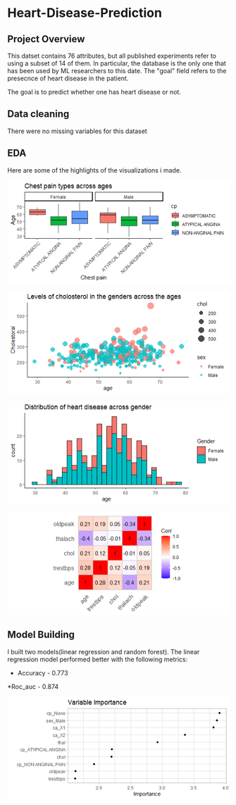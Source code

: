 # Heart-Disease-Prediction

## Project Overview

This datset contains 76 attributes, but all published experiments refer to using a subset of 14 of them. In particular, the database is the only one that has been used by ML researchers to this date. The "goal" field refers to the presecnce of heart disease in the patient.

The goal is to predict whether one has heart disease or not.

## Data cleaning

There were no missing variables for this dataset

## EDA

Here are some of the highlights of the visualizations i made.

![](boxplotages.png)

![](choloestorollevel.png)

![](histogramgender.png)

![](corrplot.png)

## Model Building

I built two models(linear regression and random forest). The linear regression model performed better with the following metrics:

  * Accuracy - 0.773
  
  *Roc_auc - 0.874
  
![](vip.png)  
